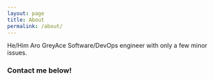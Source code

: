 ```yaml
---
layout: page
title: About
permalink: /about/
---
```


He/Him Aro GreyAce Software/DevOps engineer with only a few minor issues.

### Contact me below!
